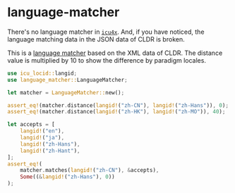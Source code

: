 # language-matcher

There's no language matcher in [`icu4x`](https://github.com/unicode-org/icu4x).
And, if you have noticed, the language matching data in the JSON data of CLDR is broken.

This is a [language matcher](https://www.unicode.org/reports/tr35/tr35.html#EnhancedLanguageMatching) based on the XML data of CLDR.
The distance value is multiplied by 10 to show the difference by paradigm locales.

``` rust
use icu_locid::langid;
use language_matcher::LanguageMatcher;

let matcher = LanguageMatcher::new();

assert_eq!(matcher.distance(langid!("zh-CN"), langid!("zh-Hans")), 0);
assert_eq!(matcher.distance(langid!("zh-HK"), langid!("zh-MO")), 40);

let accepts = [
    langid!("en"),
    langid!("ja"),
    langid!("zh-Hans"),
    langid!("zh-Hant"),
];
assert_eq!(
    matcher.matches(langid!("zh-CN"), &accepts),
    Some((&langid!("zh-Hans"), 0))
);
```
